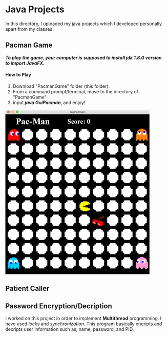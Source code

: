 # Java Projects
In this directory, I uploaded my java projects which I developed personally apart from my classes.

## Pacman Game

***To play the game, your computer is supposed to install jdk 1.8.0 version to import JavaFX.***

#### How to Play
1. Download "PacmanGame" folder (this folder).
2. From a command prompt/terminal, move to the directory of "PacmanGame"
3. input ***java GuiPacman***, and enjoy!
<img src="https://github.com/ttokunag/java_projects/blob/master/PacmanGame/image/Screen%20Shot%202019-04-11%20at%2011.30.29%20AM.png" width="450">

## Patient Caller

## Password Encryption/Decription
I worked on this project in order to implement **Multithread** programming. I have used *locks* and *synchronization*. This program basically encripts and decripts user information such as, name, password, and PID.
